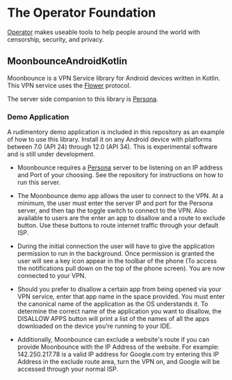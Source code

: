 # The Operator Foundation

[Operator](https://operatorfoundation.org) makes useable tools to help people around the world with censorship, security, and privacy.

## MoonbounceAndroidKotlin
Moonbounce is a VPN Service library for Android devices written in Kotlin. This VPN service uses the [Flower](https://github.com/OperatorFoundation/FlowerAndroid.git) protocol.
 
The server side companion to this library is [Persona](https://github.com/OperatorFoundation/Persona.git).

### Demo Application

A rudimentory demo application is included in this repository as an example of how to use this library. Install it on any Android device with platforms between 7.0 (API 24) through 12.0 (API 34). This is experimental software and is still under development.

- Moonbounce requires a [Persona](https://github.com/OperatorFoundation/Persona.git) server to be listening on an IP address and Port of your choosing. See the repository for instructions on how to run this server.

- The Moonbounce demo app allows the user to connect to the VPN. At a minimum, the user must enter the server IP and port for the Persona server, and then tap the toggle switch to connect to the VPN. Also available to users are the enter an app to disallow and a route to exclude button. Use these buttons to route internet traffic through your default ISP.

- During the initial connection the user will have to give the application permission to run in the background. Once permission is granted the user will see a key icon appear in the toolbar of the phone (To access the notifications pull down on the top of the phone screen). You are now connected to your VPN.

- Should you prefer to disallow a certain app from being opened via your VPN service, enter that app name in the space provided. You must enter the canonical name of the application as the OS understands it. To determine the correct name of the application you want to disallow, the DISALLOW APPS button will print a list of the names of all the apps downloaded on the device you’re running to your IDE.

- Additionally, Moonbounce can exclude a website's route if you can provide Moonbounce with the IP Address of the website. For example: 142.250.217.78 is a valid IP address for Google.com try entering this IP Address in the exclude route area, turn the VPN on, and Google will be accessed through your normal ISP.

